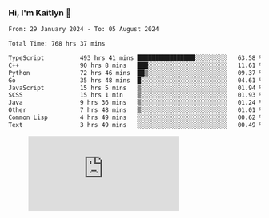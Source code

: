 ### Hi, I'm Kaitlyn 👋
<!--START_SECTION:waka-->

```txt
From: 29 January 2024 - To: 05 August 2024

Total Time: 768 hrs 37 mins

TypeScript          493 hrs 41 mins ████████████████░░░░░░░░░   63.58 %
C++                 90 hrs 8 mins   ███░░░░░░░░░░░░░░░░░░░░░░   11.61 %
Python              72 hrs 46 mins  ██▒░░░░░░░░░░░░░░░░░░░░░░   09.37 %
Go                  35 hrs 48 mins  █░░░░░░░░░░░░░░░░░░░░░░░░   04.61 %
JavaScript          15 hrs 5 mins   ▒░░░░░░░░░░░░░░░░░░░░░░░░   01.94 %
SCSS                15 hrs 1 min    ▒░░░░░░░░░░░░░░░░░░░░░░░░   01.93 %
Java                9 hrs 36 mins   ▒░░░░░░░░░░░░░░░░░░░░░░░░   01.24 %
Other               7 hrs 48 mins   ▒░░░░░░░░░░░░░░░░░░░░░░░░   01.01 %
Common Lisp         4 hrs 49 mins   ░░░░░░░░░░░░░░░░░░░░░░░░░   00.62 %
Text                3 hrs 49 mins   ░░░░░░░░░░░░░░░░░░░░░░░░░   00.49 %
```

<!--END_SECTION:waka-->

<figure><embed src="https://wakatime.com/share/@018d58bc-3d22-46c9-b2d7-4ed36fb8172d/243b5d9b-77cd-4133-89ff-dcc8f225fa18.svg"></embed></figure>
